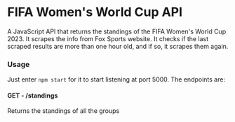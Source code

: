 # FIFA Women's World Cup API

A JavaScript API that returns the standings of the FIFA Women's World Cup 2023. It scrapes the info from Fox Sports website. It checks if the last scraped results are more than one hour old, and if so, it scrapes them again.

### Usage
Just enter `npm start` for it to start listening at port 5000. The endpoints are:

#### GET - /standings
Returns the standings of all the groups